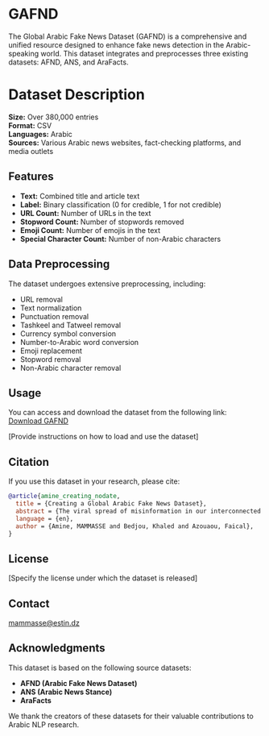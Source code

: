# GAFND
The Global Arabic Fake News Dataset (GAFND) is a comprehensive and unified resource designed to enhance fake news detection in the Arabic-speaking world. This dataset integrates and preprocesses three existing datasets: AFND, ANS, and AraFacts.

# Dataset Description

**Size:** Over 380,000 entries  
**Format:** CSV  
**Languages:** Arabic  
**Sources:** Various Arabic news websites, fact-checking platforms, and media outlets

## Features

- **Text:** Combined title and article text
- **Label:** Binary classification (0 for credible, 1 for not credible)
- **URL Count:** Number of URLs in the text
- **Stopword Count:** Number of stopwords removed
- **Emoji Count:** Number of emojis in the text
- **Special Character Count:** Number of non-Arabic characters

## Data Preprocessing

The dataset undergoes extensive preprocessing, including:

- URL removal
- Text normalization
- Punctuation removal
- Tashkeel and Tatweel removal
- Currency symbol conversion
- Number-to-Arabic word conversion
- Emoji replacement
- Stopword removal
- Non-Arabic character removal

## Usage

You can access and download the dataset from the following link:  
[Download GAFND](https://drive.google.com/file/d/1BdxUs_ObDSAo3F9jXp8AfCcfwAUMmhB-/view?usp=sharing)

[Provide instructions on how to load and use the dataset]

## Citation

If you use this dataset in your research, please cite:  
```bibtex
@article{amine_creating_nodate,
  title = {Creating a Global Arabic Fake News Dataset},
  abstract = {The viral spread of misinformation in our interconnected world threatens the fabric of social trust and undermines the integrity of public perception, particularly in the Arabic-speaking world where resources for combating misinformation are limited. To address this challenge, we introduce the Global Arabic Fake News Dataset (GAFND), a comprehensive and unified dataset designed to enhance fake news detection in Arabic contexts. We combine three existing datasets—AFND, ANS, and AraFacts to create a larger, more diverse, and high-quality resource that captures the linguistic and cultural nuances of Arabic fake news. This combination is essential to overcome the limitations of individual datasets, such as size, diversity, and representation, which can lead to biased and inaccurate models. The resulting dataset comprises over 380,000 entries, enriched with features such as URL count, stopword count, emoji count, and special character count, facilitating nuanced analysis and improving detection performance. GAFND represents a significant step forward in Arabic fake news detection research, ultimately contributing to the fight against misinformation and supporting media literacy in Arabic-speaking communities.},
  language = {en},
  author = {Amine, MAMMASSE and Bedjou, Khaled and Azouaou, Faical},
}
```
## License

[Specify the license under which the dataset is released]

## Contact

mammasse@estin.dz

## Acknowledgments

This dataset is based on the following source datasets:

- **AFND (Arabic Fake News Dataset)**
- **ANS (Arabic News Stance)**
- **AraFacts**

We thank the creators of these datasets for their valuable contributions to Arabic NLP research.
